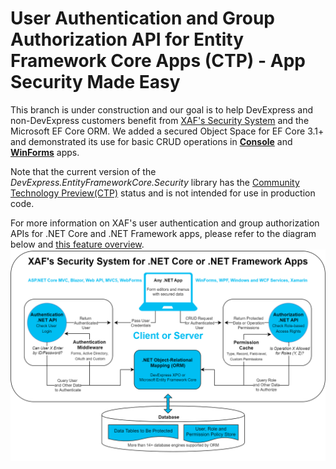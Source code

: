 <!-- default file list -->
# User Authentication and Group Authorization API for Entity Framework Core Apps (CTP) - App Security Made Easy

This branch is under construction and our goal is to help DevExpress and non-DevExpress customers benefit from [XAF's Security System](https://docs.devexpress.com/eXpressAppFramework/113366/concepts/security-system) and the Microsoft EF Core ORM. We added a secured Object Space for EF Core 3.1+ and demonstrated its use for basic CRUD operations in **[Console](/EFCore/Console/)** and **[WinForms](/EFCore/WinForms/)** apps.

Note that the current version of the *DevExpress.EntityFrameworkCore.Security* library has the [Community Technology Preview(CTP)](https://www.devexpress.com/aboutus/pre-release.xml) status and is not intended for use in production code.
 
For more information on XAF's user authentication and group authorization APIs for .NET Core and .NET Framework apps, please refer to the diagram below and [this feature overview](https://www.devexpress.com/go/XAF_Security_NonXAF_Series.aspx).
![image](images/XAF_Security_Architecture.png)
